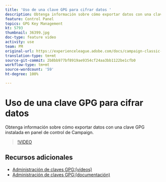 ```yaml
---
title: 'Uso de una clave GPG para cifrar datos '
description: Obtenga información sobre cómo exportar datos con una clave GPG instalada en panel de control de Campaign.
feature: Control Panel
topics: GPG Key Management
kt: 5793
thumbnail: 36399.jpg
doc-type: feature video
activity: use
team: PM
original-url: https://experienceleague.adobe.com/docs/campaign-classic-learn/tutorials/administrating/control-panel-acc/gpg-key-management/using-a-gpg-key-to-encrypt-data.html
translation-type: tm+mt
source-git-commit: 2b8bb977bf8919ae9354cf24aa3bb1122be1cfb0
workflow-type: tm+mt
source-wordcount: '59'
ht-degree: 100%

---
```



# Uso de una clave GPG para cifrar datos

Obtenga información sobre cómo exportar datos con una clave GPG instalada en panel de control de Campaign.

>[!VIDEO](https://video.tv.adobe.com/v/36399?quality=12)

## Recursos adicionales

* [Administración de claves GPG:(vídeos)](./gpg-key-management-overview.md)
* [Administración de claves GPG:(documentación)](https://docs.adobe.com/content/help/es-ES/control-panel/using/instances-settings/gpg-keys-management.html)
